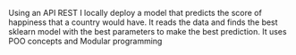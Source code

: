 Using an API REST I locally deploy a model that predicts the score of happiness that a country would have.
It reads the data and finds the best sklearn model with the best parameters to make the best prediction.
It uses POO concepts and Modular programming 
